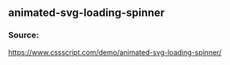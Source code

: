 ## animated-svg-loading-spinner

### Source:
https://www.cssscript.com/demo/animated-svg-loading-spinner/
